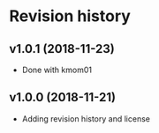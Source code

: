 Revision history
=================


v1.0.1 (2018-11-23)
---------------------

* Done with kmom01




v1.0.0 (2018-11-21)
---------------------

* Adding revision history and license
